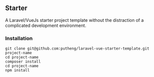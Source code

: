 ## Starter
A Laravel/VueJs starter project template without the distraction of a complicated development environment.

### Installation
```
git clone git@github.com:putheng/laravel-vue-starter-template.git project-name
cd project-name
composer install
cd project-name
npm install
```